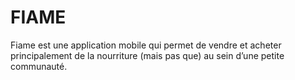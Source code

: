 # FIAME
 Fiame est une application mobile qui permet de vendre et acheter principalement de la  nourriture (mais pas que) au sein d’une petite communauté.
